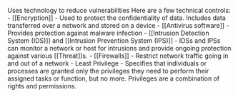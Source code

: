Uses technology to reduce vulnerabilities
Here are a few technical controls:
	- [[Encryption]] - Used to protect the confidentiality of data. Includes data transferred over a network and stored on a device
	- [[Antivirus software]] - Provides protection against malware infection
	- [[Intrusion Detection System (IDS)]] and [[Intrusion Prevention System (IPS)]] - IDSs and IPSs can monitor a network or host for intrusions and provide ongoing protection against various [[Threat]]s.
	- [[Firewalls]] - Restrict network traffic going in and out of a network
	- Least Privilege - Specifies that individuals or processes are granted only the privileges they need to perform their assigned tasks or function, but no more. Privileges are a combination of rights and permissions.